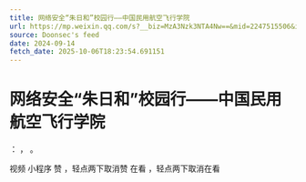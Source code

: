 ```yaml
---
title: 网络安全“朱日和”校园行——中国民用航空飞行学院
url: https://mp.weixin.qq.com/s?__biz=MzA3Nzk3NTA4Nw==&mid=2247515506&idx=1&sn=1e0f6856778ee0a755c28a7412a1db3c
source: Doonsec's feed
date: 2024-09-14
fetch_date: 2025-10-06T18:23:54.691151
---
```


# 网络安全“朱日和”校园行——中国民用航空飞行学院

：
，
。

视频
小程序
赞
，轻点两下取消赞
在看
，轻点两下取消在看